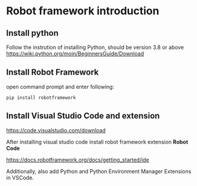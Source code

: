 # Robot framework introduction


## Install python
Follow the instrution of installing Python, should be version 3.8 or above
https://wiki.python.org/moin/BeginnersGuide/Download

## Install Robot Framework
open command prompt and enter following:
```
pip install robotframework
```

## Install Visual Studio Code and extension
https://code.visualstudio.com/download

After installing visual studio code install robot framework extension **Robot Code**

https://docs.robotframework.org/docs/getting_started/ide

Additionally, also add Python and Python Environment Manager Extensions in VSCode.